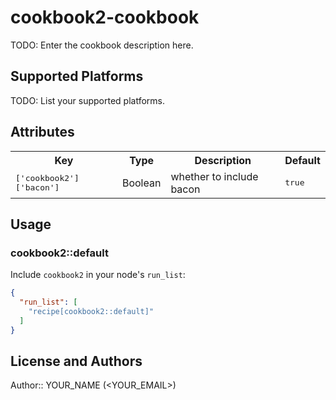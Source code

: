 # cookbook2-cookbook

TODO: Enter the cookbook description here.

## Supported Platforms

TODO: List your supported platforms.

## Attributes

<table>
  <tr>
    <th>Key</th>
    <th>Type</th>
    <th>Description</th>
    <th>Default</th>
  </tr>
  <tr>
    <td><tt>['cookbook2']['bacon']</tt></td>
    <td>Boolean</td>
    <td>whether to include bacon</td>
    <td><tt>true</tt></td>
  </tr>
</table>

## Usage

### cookbook2::default

Include `cookbook2` in your node's `run_list`:

```json
{
  "run_list": [
    "recipe[cookbook2::default]"
  ]
}
```

## License and Authors

Author:: YOUR_NAME (<YOUR_EMAIL>)
